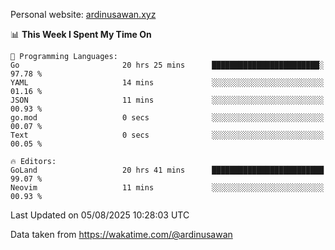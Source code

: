 Personal website: [ardinusawan.xyz](https://ardinusawan.xyz)

<!--START_SECTION:waka-->
📊 **This Week I Spent My Time On** 

```text
💬 Programming Languages: 
Go                       20 hrs 25 mins      ████████████████████████░   97.78 % 
YAML                     14 mins             ░░░░░░░░░░░░░░░░░░░░░░░░░   01.16 % 
JSON                     11 mins             ░░░░░░░░░░░░░░░░░░░░░░░░░   00.93 % 
go.mod                   0 secs              ░░░░░░░░░░░░░░░░░░░░░░░░░   00.07 % 
Text                     0 secs              ░░░░░░░░░░░░░░░░░░░░░░░░░   00.05 % 

🔥 Editors: 
GoLand                   20 hrs 41 mins      █████████████████████████   99.07 % 
Neovim                   11 mins             ░░░░░░░░░░░░░░░░░░░░░░░░░   00.93 % 
```


 Last Updated on 05/08/2025 10:28:03 UTC
<!--END_SECTION:waka-->
Data taken from https://wakatime.com/@ardinusawan
